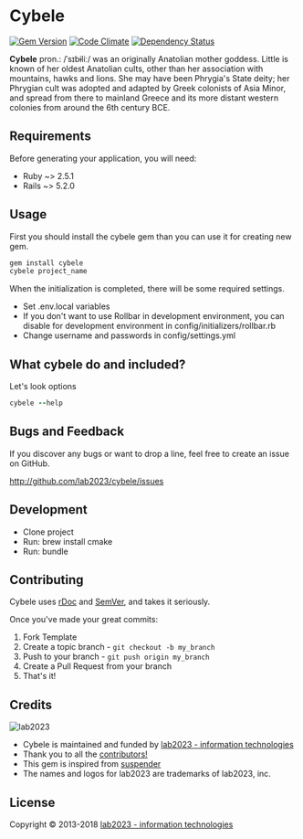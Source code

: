 # Cybele

[![Gem Version](https://badge.fury.io/rb/cybele.png)](http://badge.fury.io/rb/cybele)
[![Code Climate](https://codeclimate.com/github/kebab-project/cybele.png)](https://codeclimate.com/github/kebab-project/cybele)
[![Dependency Status](https://gemnasium.com/kebab-project/cybele.png)](https://gemnasium.com/kebab-project/cybele)

**Cybele** pron.: /ˈsɪbɨliː/ was an originally Anatolian mother goddess. Little is known of her oldest Anatolian cults,
other than her association with mountains, hawks and lions. She may have been Phrygia's State deity; her Phrygian cult
was adopted and adapted by Greek colonists of Asia Minor, and spread from there to mainland Greece and its more distant
western colonies from around the 6th century BCE.

## Requirements

Before generating your application, you will need:

* Ruby ~> 2.5.1
* Rails ~> 5.2.0

## Usage

First you should install the cybele gem than you can use it for creating new gem.

```ruby
gem install cybele
cybele project_name
```
 

When the initialization is completed, there will be some required settings.

* Set .env.local variables
* If you don't want to use Rollbar in development environment, you can disable for development environment in config/initializers/rollbar.rb
* Change username and passwords in config/settings.yml

## What cybele do and included?

Let's look options

```ruby
cybele --help
```

## Bugs and  Feedback

If you discover any bugs or want to drop a line, feel free to create an issue on GitHub.

http://github.com/lab2023/cybele/issues

## Development
* Clone project
* Run: brew install cmake
* Run: bundle

## Contributing

Cybele uses [rDoc](http://rubydoc.info/gems/cybele) and [SemVer](http://semver.org/), and takes it seriously.

Once you've made your great commits:

1. Fork Template
2. Create a topic branch - `git checkout -b my_branch`
3. Push to your branch - `git push origin my_branch`
4. Create a Pull Request from your branch
5. That's it!

## Credits

![lab2023](http://lab2023.com/assets/images/named-logo.png)

- Cybele is maintained and funded by [lab2023 - information technologies](http://lab2023.com/)
- Thank you to all the [contributors!](../../graphs/contributors)
- This gem is inspired from [suspender](https://github.com/thoughtbot/suspenders)
- The names and logos for lab2023 are trademarks of lab2023, inc.

## License

Copyright © 2013-2018 [lab2023 - information technologies](http://lab2023.com)
